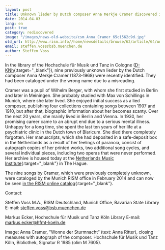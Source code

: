 ```yaml
---
layout: post
title: Unknown lieder by Dutch composer Anna Merkje Cramer discovered in Cologne
date: 2014-04-03
lang: en
post: true
category: rediscovered
image: "/images/news-old-website/csm_Anna_Cramer_65c1562c9d.jpg"
old_url: http://www.rism.info//home/newsdetails/browse/62/article/64/unknown-lieder-by-dutch-composer-anna-merkje-cramer-discovered-in-cologne.html
email: steffen.voss@bsb.muenchen.de
author: Steffen Voss
---
```



In the library of the Hochschule für Musik und Tanz in Cologne ([D-KNh](https://opac.rism.info/search?View=rism&siglum=D-KNh){:target="_blank"}), nine previously unknown lieder by the Dutch composer Anna Merkje Cramer (1873-1968) were recently identified. They had been cataloged under the wrong name due to a misreading.

Cramer was a pupil of Wilhelm Berger, with whom she first studied in Berlin and later in Meiningen. She probably studied with Max von Schillings in Munich, where she later lived. She enjoyed initial success as a lied composer, publishing four collections containing songs between 1907 and 1910, but after that, biographic information about her becomes scanty. Over the next 20 years, she mainly lived in Berlin and Vienna. In 1930, her promising career came to an abrupt end due to a serious mental illness. Unhappy for a long time, she spent the last ten years of her life at a psychiatric clinic in the Dutch town of Blaricum. She died there completely forgotten. Her manuscripts, which she had deposited in a safe-deposit box in the Netherlands as a result of her feelings of paranoia, consist of autograph copies of her printed works, two additional song cycles, and several individual pieces, including two operas that were never performed. Her archive is housed today at the [Netherlands Music Institute](http://www.nederlandsmuziekinstituut.nl/en/collections/304){:target="_blank"} in The Hague.

The nine songs by Cramer, which were previously completely unknown, were cataloged by the Munich RISM office in February 2014 and can now be seen [in the RISM online catalog](https://opac.rism.info/search?View=rism&author=Anna+Merkje+Cramer){:target="_blank"}.

Contact:

Steffen Voss M.A., RISM Deutschland, Munich Office, Bavarian State Library
E-mail: [steffen.voss@bsb.muenchen.de](mailto:steffen.voss@bsb.muenchen.de "Opens window for sending email")

Markus Ecker, Hochschule für Musik und Tanz Köln Library
E-mail: [markus.ecker@hfmt-koeln.de](mailto:markus.ecker@hfmt-koeln.de "Opens window for sending email")



Image: Anna Cramer, "Wonne der Sturmnacht“ (text: Anna Ritter), closing measures with autograph of the composer. Hochschule für Musik und Tanz Köln, Bibliothek, Signatur R 1985 (olim M 7605).


